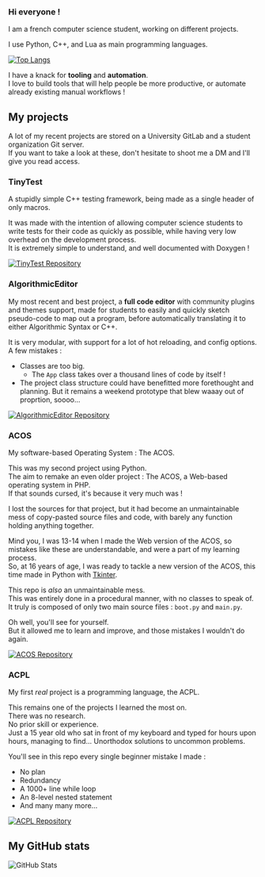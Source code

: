 ### Hi everyone !

I am a french computer science student, working on different projects.

I use Python, C++, and Lua as main programming languages.

[![Top Langs](https://github-readme-stats.vercel.app/api/top-langs/?username=megat69&theme=merko&hide=javascript,postscript&exclude_repo=GhostScript)](https://github.com/megat69/)

I have a knack for **tooling** and **automation**.  
I love to build tools that will help people be more productive, or automate already existing manual workflows !

## My projects
A lot of my recent projects are stored on a University GitLab and a student organization Git server.  
If you want to take a look at these, don't hesitate to shoot me a DM and I'll give you read access.

### TinyTest
A stupidly simple C++ testing framework, being made as a single header of only macros.

It was made with the intention of allowing computer science students to write tests for their code as quickly as possible, while having very low overhead on the development process.  
It is extremely simple to understand, and well documented with Doxygen !

[![TinyTest Repository](https://github-readme-stats.vercel.app/api/pin/?username=megat69&repo=tinytest&theme=merko)](https://github.com/megat69/tinytest)

### AlgorithmicEditor
My most recent and best project, a **full code editor** with community plugins and themes support, made for students to easily and quickly sketch pseudo-code to map out a program, before automatically translating it to either Algorithmic Syntax or C++.

It is very modular, with support for a lot of hot reloading, and config options.  
A few mistakes :  
- Classes are too big.
  - The `App` class takes over a thousand lines of code by itself !
- The project class structure could have benefitted more forethought and planning. But it remains a weekend prototype that blew waaay out of proprtion, soooo...

[![AlgorithmicEditor Repository](https://github-readme-stats.vercel.app/api/pin/?username=megat69&repo=AlgorithmicEditor&theme=merko)](https://github.com/megat69/AlgorithmicEditor)

### ACOS
My software-based Operating System : The ACOS.

This was my second project using Python.  
The aim to remake an even older project : The ACOS, a Web-based operating system in PHP.  
If that sounds cursed, it's because it very much was !

I lost the sources for that project, but it had become an unmaintainable mess of copy-pasted source files and code, with barely any function holding anything together.

Mind you, I was 13-14 when I made the Web version of the ACOS, so mistakes like these are understandable, and were a part of my learning process.  
So, at 16 years of age, I was ready to tackle a new version of the ACOS, this time made in Python with [Tkinter](https://docs.python.org/3/library/tkinter.html).

This repo is *also* an unmaintainable mess.  
This was entirely done in a procedural manner, with no classes to speak of.  
It truly is composed of only two main source files : `boot.py` and `main.py`.

Oh well, you'll see for yourself.  
But it allowed me to learn and improve, and those mistakes I wouldn't do again.

[![ACOS Repository](https://github-readme-stats.vercel.app/api/pin/?username=megat69&repo=ACOS_Python&theme=merko)](https://github.com/megat69/ACOS_Python)

### ACPL
My first *real* project is a programming language, the ACPL.

This remains one of the projects I learned the most on.  
There was no research.  
No prior skill or experience.  
Just a 15 year old who sat in front of my keyboard and typed for hours upon hours, managing to find... Unorthodox solutions to uncommon problems.  

You'll see in this repo every single beginner mistake I made :
- No plan
- Redundancy
- A 1000+ line while loop
- An 8-level nested statement
- And many many more...

[![ACPL Repository](https://github-readme-stats.vercel.app/api/pin/?username=megat69&repo=ACPL&theme=merko)](https://github.com/megat69/ACPL)

## My GitHub stats

![GitHub Stats](https://github-readme-stats.vercel.app/api?username=megat69&show_icons=true&theme=merko&include_all_commits=true)
